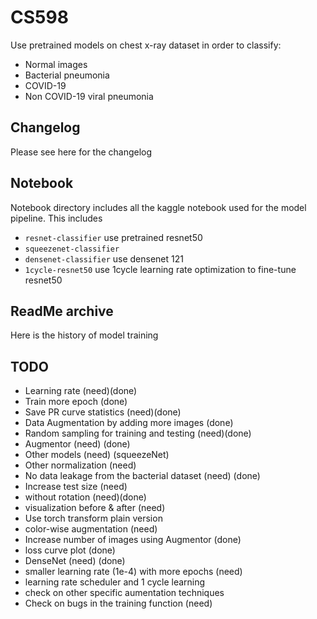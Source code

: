 # CS598
Use pretrained models on chest x-ray dataset in order to classify:

* Normal images
* Bacterial pneumonia
* COVID-19
* Non COVID-19 viral pneumonia

## Changelog
Please see here for the changelog

## Notebook
Notebook directory includes all the kaggle notebook used for the model pipeline. This includes

* `resnet-classifier` use pretrained resnet50
* `squeezenet-classifier` 
* `densenet-classifier` use densenet 121
* `1cycle-resnet50` use 1cycle learning rate optimization to fine-tune resnet50


## ReadMe archive
Here is the history of model training

## TODO
* Learning rate (need)(done)
* Train more epoch (done)
* Save PR curve statistics (need)(done)
* Data Augmentation by adding more images (done)
* Random sampling for training and testing (need)(done)
* Augmentor (need) (done)
* Other models (need) (squeezeNet)
* Other normalization (need)
* No data leakage from the bacterial dataset (need) (done)
* Increase test size (need)
* without rotation (need)(done)
* visualization before & after (need)
* Use torch transform plain version 
* color-wise augmentation (need)
* Increase number of images using Augmentor (done)
* loss curve plot (done)
* DenseNet (need) (done)
* smaller learning rate (1e-4) with more epochs (need)
* learning rate scheduler and 1 cycle learning
* check on other specific aumentation techniques
* Check on bugs in the training function (need)
